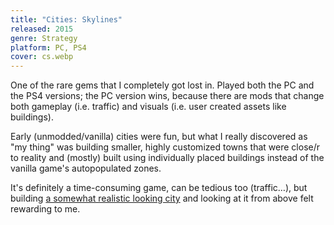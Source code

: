 ```yaml
---
title: "Cities: Skylines"
released: 2015
genre: Strategy
platform: PC, PS4
cover: cs.webp
---
```


One of the rare gems that I completely got lost in. Played both the PC and the PS4 versions; the PC version wins, because there are mods that change both gameplay (i.e. traffic) and visuals (i.e. user created assets like buildings).

Early (unmodded/vanilla) cities were fun, but what I really discovered as "my thing" was building smaller, highly customized towns that were close/r to reality and (mostly) built using individually placed buildings instead of the vanilla game's autopopulated zones.

It's definitely a time-consuming game, can be tedious too (traffic…), but building [a somewhat realistic looking city](/img/CS_Screenshot.jpg) and looking at it from above felt rewarding to me.
